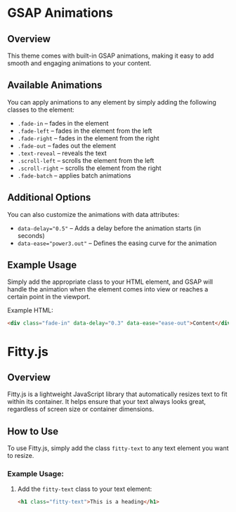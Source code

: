 # GSAP Animations

## Overview
This theme comes with built-in GSAP animations, making it easy to add smooth and engaging animations to your content.

## Available Animations
You can apply animations to any element by simply adding the following classes to the element:

- `.fade-in` – fades in the element
- `.fade-left` – fades in the element from the left
- `.fade-right` – fades in the element from the right
- `.fade-out` – fades out the element
- `.text-reveal` – reveals the text
- `.scroll-left` – scrolls the element from the left
- `.scroll-right` – scrolls the element from the right
- `.fade-batch` – applies batch animations

## Additional Options
You can also customize the animations with data attributes:

- `data-delay="0.5"` – Adds a delay before the animation starts (in seconds)
- `data-ease="power3.out"` – Defines the easing curve for the animation

## Example Usage
Simply add the appropriate class to your HTML element, and GSAP will handle the animation when the element comes into view or reaches a certain point in the viewport.

Example HTML:
```html
<div class="fade-in" data-delay="0.3" data-ease="ease-out">Content</div>
```



# Fitty.js

## Overview
Fitty.js is a lightweight JavaScript library that automatically resizes text to fit within its container. It helps ensure that your text always looks great, regardless of screen size or container dimensions.

## How to Use
To use Fitty.js, simply add the class `fitty-text` to any text element you want to resize.

### Example Usage:

1. Add the `fitty-text` class to your text element:
   ```html
   <h1 class="fitty-text">This is a heading</h1>
    ```

